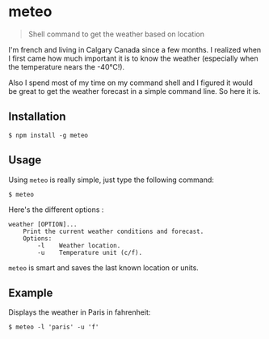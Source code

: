 meteo
=====

> Shell command to get the weather based on location


I'm french and living in Calgary Canada since a few months. I realized when I first came how much important it is to know the weather (especially when the temperature nears the -40°C!). 

Also I spend most of my time on my command shell and I figured it would be great to get the weather forecast in a simple command line. So here it is.


## Installation

    $ npm install -g meteo

## Usage

Using `meteo` is really simple, just type the following command:

    $ meteo
  

Here's the different options :

    weather [OPTION]...
	    Print the current weather conditions and forecast.
	    Options:
	        -l    Weather location.
	        -u    Temperature unit (c/f).

`meteo` is smart and saves the last known location or units.

## Example

Displays the weather in Paris in fahrenheit:

    $ meteo -l 'paris' -u 'f'
